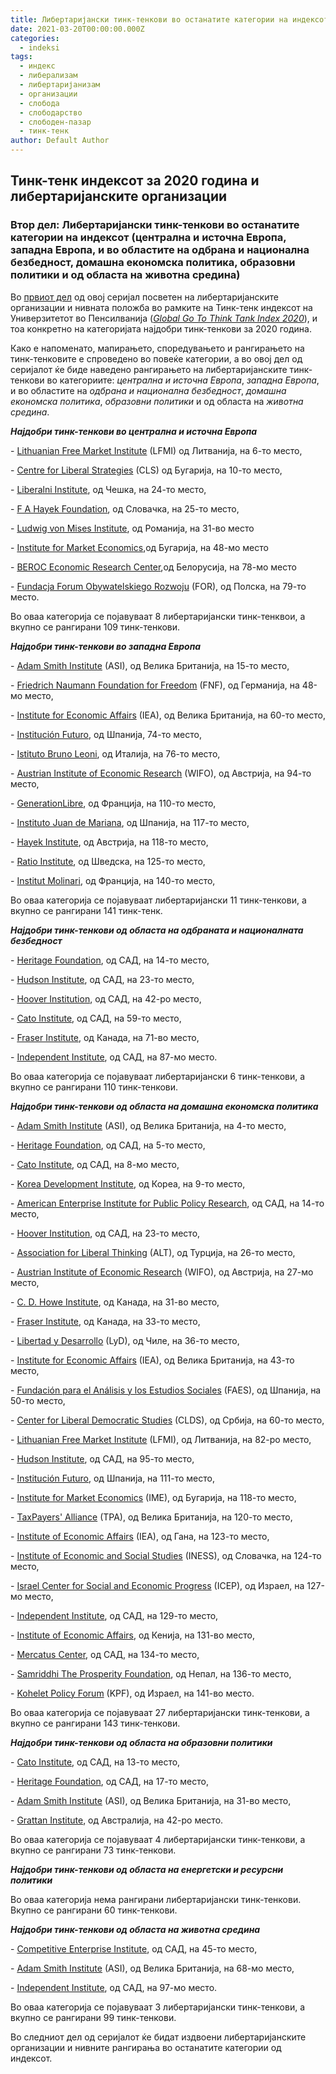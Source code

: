 ```yaml
---
title: Либертаријански тинк-тенкови во останатите категории на индексот
date: 2021-03-20T00:00:00.000Z
categories:
  - indeksi
tags:
  - индекс
  - либерализам
  - либертаријанизам
  - организации
  - слобода
  - слободарство
  - слободен-пазар
  - тинк-тенк
author: Default Author
---
```


## **Тинк-тенк индексот за 2020 година и либертаријанските организации**

### **Втор дел: Либертаријански тинк-тенкови во останатите категории на индексот (централна и источна Европа, западна Европа, и во областите на одбрана и национална безбедност, домашна економска политика, образовни политики и од областа на животна средина)**

Во [првиот дел](http://libertaniabackup.local/tink-tenk-indeks-2020/) од овој серијал посветен на либертаријанските организации и нивната положба во рамките на Тинк-тенк индексот на Универзитетот во Пенсилванија ([_Global Go To Think Tank Index 2020_](https://repository.upenn.edu/cgi/viewcontent.cgi?article=1019&context=think_tanks&fbclid=IwAR2qxwDcYu4iNASWV0m9jFterBSbPAuctFVP-GS4fjsIZ8fZ5p5temOOs6Q)), и тоа конкретно на категоријата најдобри тинк-тенкови за 2020 година. 

Како е напоменато, мапирањето, споредувањето и рангирањето на тинк-тенковите е спроведено во повеќе категории, а во овој дел од серијалот ќе биде наведено рангирањето на либертаријанските тинк-тенкови во категориите: _централна и источна Европа_, _западна Европа_, и во областите на _одбрана и национална безбедност_, _домашна економска политика_, _образовни политики_ и од областа на _животна средина_. 

**_Најдобри тинк-тенкови во централна и источна Европа_**

\- [Lithuanian Free Market Institute](https://en.llri.lt/lfmi) (LFMI) од Литванија, на 6-то место,

\- [Centre for Liberal Strategies](http://www.cls-sofia.org/en/about-us.html) (CLS) од Бугарија, на 10-то место,

\- [Liberalni Institute](https://libinst.cz/), од Чешка, на 24-то место,

\- [F A Hayek Foundation](https://www.hayek.sk/about/), од Словачка, на 25-то место,

\- [Ludwig von Mises Institute](https://mises.ro/), од Романија, на 31-во место

\- [Institute for Market Economics](https://ime.bg/en/about-ime/),од Бугарија, на 48-мо место

\- [BEROC Economic Research Center](http://www.beroc.by/en/info/mission/),од Белорусија, на 78-мо место

\- [Fundacja Forum Obywatelskiego Rozwoju](https://for.org.pl/pl/o-nas/misja-i-cele) (FOR), од Полска, на 79-то место.

Во оваа категорија се појавуваат 8 либертаријански тинк-тенквои, а вкупно се рангирани 109 тинк-тенкови.

**_Најдобри тинк-тенкови во западна Европа_**

\- [Adam Smith Institute](https://www.adamsmith.org/) (ASI), од Велика Британија, на 15-то место,

\- [Friedrich Naumann Foundation for Freedom](https://www.freiheit.org/consent?dest=%2F) (FNF), од Германија, на 48-мо место,

\- [Institute for Economic Affairs](https://iea.org.uk/about-us) (IEA), од Велика Британија, на 60-то место,

\- [Institución Futuro](https://ifuturo.org/que-es-institucion-futuro/), од Шпанија, 74-то место,

\- [Istituto Bruno Leoni](http://www.brunoleoni.it/bruno-leoni), од Италија, на 76-то место,

\- [Austrian Institute of Economic Research](https://www.wifo.ac.at/en/about_us/mission_and_range_of_services) (WIFO), од Австрија, на 94-то место,

\- [GenerationLibre](https://www.generationlibre.eu/en/), од Франција, на 110-то место,

\- [Instituto Juan de Mariana](https://juandemariana.org/el-ijm/), од Шпанија, на 117-то место,

\- [Hayek Institute](https://www.hayek-institut.at/), од Австрија, на 118-то место,

\- [Ratio Institute](https://ratio.se/en/ratio/), од Шведска, на 125-то место,

\- [Institut Molinari](https://www.institutmolinari.org/2019/03/10/qui-sommes-nous/), од Франција, на 140-то место,

Во оваа категорија се појавуваат либертаријански 11 тинк-тенкови, а вкупно се рангирани 141 тинк-тенк.

**_Најдобри тинк-тенкови од областа на одбраната и националната безбедност_** 

\- [Heritage Foundation](https://www.heritage.org/about-heritage/mission), од САД, на 14-то место,

\- [Hudson Institute](https://www.hudson.org/about), од САД, на 23-то место,

\- [Hoover Institution](https://www.hoover.org/), од САД, на 42-ро место,

\- [Cato Institute](https://www.cato.org/), од САД, на 59-то место,

\- [Fraser Institute](https://www.fraserinstitute.org/), од Канада, на 71-во место,

\- [Independent Institute](https://www.independent.org/aboutus/), од САД, на 87-мо место.

Во оваа категорија се појавуваат либертаријански 6 тинк-тенкови, а вкупно се рангирани 110 тинк-тенкови.

**_Најдобри тинк-тенкови од областа на домашна економска политика_**

\- [Adam Smith Institute](https://www.adamsmith.org/) (ASI), од Велика Британија, на 4-то место,

\- [Heritage Foundation](https://www.heritage.org/about-heritage/mission), од САД, на 5-то место,

\- [Cato Institute](https://www.cato.org/), од САД, на 8-мо место,

\- [Korea Development Institute](https://www.kdi.re.kr/kdi_eng/about/ad_vision.jsp), од Кореа, на 9-то место,

\- [American Enterprise Institute for Public Policy Research](https://www.aei.org/), од САД, на 14-то место,

\- [Hoover Institution](https://www.hoover.org/), од САД, на 23-то место,

\- [Association for Liberal Thinking](http://www.liberal.org.tr/engindex.php) (ALT), од Турција, на 26-то место,

\- [Austrian Institute of Economic Research](https://www.wifo.ac.at/en/about_us/mission_and_range_of_services) (WIFO), од Австрија, на 27-мо место,

\- [C. D. Howe Institute](https://www.cdhowe.org/about-us), од Канада, на 31-во место,

\- [Fraser Institute](https://www.fraserinstitute.org/), од Канада, на 33-то место,

\- [Libertad y Desarrollo](https://lyd.org/) (LyD), од Чиле, на 36-то место,

\- [Institute for Economic Affairs](https://iea.org.uk/about-us) (IEA), од Велика Британија, на 43-то место,

\- [Fundación para el Análisis y los Estudios Sociales](https://fundacionfaes.org/es) (FAES), од Шпанија, на 50-то место, 

\- [Center for Liberal Democratic Studies](http://www.clds.rs/) (CLDS), од Србија, на 60-то место,

\- [Lithuanian Free Market Institute](https://en.llri.lt/lfmi) (LFMI), од Литванија, на 82-ро место,

\- [Hudson Institute](https://www.hudson.org/about), од САД, на 95-то место,

\- [Institución Futuro](https://ifuturo.org/que-es-institucion-futuro/), од Шпанија, на 111-то место,

\- [Institute for Market Economics](https://ime.bg/en/) (IME), од Бугарија, на 118-то место,

\- [TaxPayers' Alliance](https://www.taxpayersalliance.com/) (TPA), од Велика Британија, на 120-то место,

\- [Institute of Economic Affairs](https://ieagh.org/about-iea/) (IEA), од Гана, на 123-то место,

\- [Institute of Economic and Social Studies](https://www.iness.sk/en/about-iness) (INESS), од Словачка, на 124-то место,

\- [Israel Center for Social and Economic Progress](https://www.icsep.org.il/) (ICEP), од Израел, на 127-мо место,

\- [Independent Institute](https://www.independent.org/), од САД, на 129-то место,

\- [Institute of Economic Affairs](https://www.ieakenya.or.ke/#), од Кенија, на 131-во место,

\- [Mercatus Center](https://www.mercatus.org/about), од САД, на 134-то место,

\- [Samriddhi The Prosperity Foundation](https://samriddhi.org/), од Непал, на 136-то место,

\- [Kohelet Policy Forum](https://en.kohelet.org.il/) (KPF), од Израел, на 141-во место.

Во оваа категорија се појавуваат 27 либертаријански тинк-тенкови, а вкупно се рангирани 143 тинк-тенкови.

**_Најдобри тинк-тенкови од областа на образовни политики_**

\- [Cato Institute](https://www.cato.org/), од САД, на 13-то место,

\- [Heritage Foundation](https://www.heritage.org/about-heritage/mission), од САД, на 17-то место,

\- [Adam Smith Institute](https://www.adamsmith.org/) (ASI), од Велика Британија, на 31-во место,

\- [Grattan Institute](https://grattan.edu.au/), од Австралија, на 42-ро место.

Во оваа категорија се појавуваат 4 либертаријански тинк-тенкови, а вкупно се рангирани 73 тинк-тенкови.

**_Најдобри тинк-тенкови од областа на енергетски и ресурсни политики_**

Во оваа категорија нема рангирани либертаријански тинк-тенкови. Вкупно се рангирани 60 тинк-тенкови.

**_Најдобри тинк-тенкови од областа на животна средина_**

\- [Competitive Enterprise Institute](https://cei.org/), од САД, на 45-то место,

\- [Adam Smith Institute](https://www.adamsmith.org/) (ASI), од Велика Британија, на 68-мо место,

\- [Independent Institute](https://www.independent.org/), од САД, на 97-мо место.

Во оваа категорија се појавуваат 3 либертаријански тинк-тенкови, а вкупно се рангирани 99 тинк-тенкови.

Во следниот дел од серијалот ќе бидат издвоени либертаријанските организации и нивните рангирања во останатите категории од индексот.
